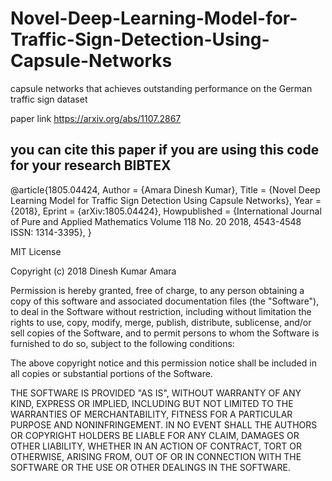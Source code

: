 # Novel-Deep-Learning-Model-for-Traffic-Sign-Detection-Using-Capsule-Networks
capsule networks that achieves outstanding performance on the German traffic sign dataset

paper link
https://arxiv.org/abs/1107.2867

you can cite this paper if you are using this code for your research
BIBTEX
------
@article{1805.04424,
Author = {Amara Dinesh Kumar},
Title = {Novel Deep Learning Model for Traffic Sign Detection Using Capsule Networks},
Year = {2018},
Eprint = {arXiv:1805.04424},
Howpublished = {International Journal of Pure and Applied Mathematics Volume 118
  No. 20 2018, 4543-4548 ISSN: 1314-3395},
}

MIT License

Copyright (c) 2018 Dinesh Kumar Amara

Permission is hereby granted, free of charge, to any person obtaining a copy
of this software and associated documentation files (the "Software"), to deal
in the Software without restriction, including without limitation the rights
to use, copy, modify, merge, publish, distribute, sublicense, and/or sell
copies of the Software, and to permit persons to whom the Software is
furnished to do so, subject to the following conditions:

The above copyright notice and this permission notice shall be included in all
copies or substantial portions of the Software.

THE SOFTWARE IS PROVIDED "AS IS", WITHOUT WARRANTY OF ANY KIND, EXPRESS OR
IMPLIED, INCLUDING BUT NOT LIMITED TO THE WARRANTIES OF MERCHANTABILITY,
FITNESS FOR A PARTICULAR PURPOSE AND NONINFRINGEMENT. IN NO EVENT SHALL THE
AUTHORS OR COPYRIGHT HOLDERS BE LIABLE FOR ANY CLAIM, DAMAGES OR OTHER
LIABILITY, WHETHER IN AN ACTION OF CONTRACT, TORT OR OTHERWISE, ARISING FROM,
OUT OF OR IN CONNECTION WITH THE SOFTWARE OR THE USE OR OTHER DEALINGS IN THE
SOFTWARE.
